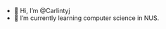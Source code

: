 - 👋 Hi, I’m @Carlintyj
- 🌱 I’m currently learning computer science in NUS. 

<!---
Carlintyj/Carlintyj is a ✨ special ✨ repository because its `README.md` (this file) appears on your GitHub profile.
You can click the Preview link to take a look at your changes.
--->
